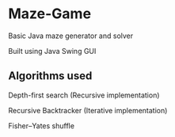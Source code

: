 # Maze-Game
Basic Java maze generator and solver

Built using Java Swing GUI

## Algorithms used
Depth-first search (Recursive implementation)

Recursive Backtracker (Iterative implementation)

Fisher–Yates shuffle
